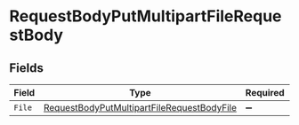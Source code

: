 # RequestBodyPutMultipartFileRequestBody


## Fields

| Field                                                                                                               | Type                                                                                                                | Required                                                                                                            | Description                                                                                                         |
| ------------------------------------------------------------------------------------------------------------------- | ------------------------------------------------------------------------------------------------------------------- | ------------------------------------------------------------------------------------------------------------------- | ------------------------------------------------------------------------------------------------------------------- |
| `File`                                                                                                              | [RequestBodyPutMultipartFileRequestBodyFile](../../models/operations/RequestBodyPutMultipartFileRequestBodyFile.md) | :heavy_minus_sign:                                                                                                  | N/A                                                                                                                 |